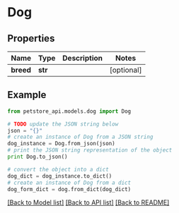 # Dog


## Properties
Name | Type | Description | Notes
------------ | ------------- | ------------- | -------------
**breed** | **str** |  | [optional] 

## Example

```python
from petstore_api.models.dog import Dog

# TODO update the JSON string below
json = "{}"
# create an instance of Dog from a JSON string
dog_instance = Dog.from_json(json)
# print the JSON string representation of the object
print Dog.to_json()

# convert the object into a dict
dog_dict = dog_instance.to_dict()
# create an instance of Dog from a dict
dog_form_dict = dog.from_dict(dog_dict)
```
[[Back to Model list]](../README.md#documentation-for-models) [[Back to API list]](../README.md#documentation-for-api-endpoints) [[Back to README]](../README.md)



